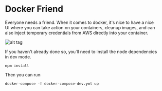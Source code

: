 # Docker Friend 
Everyone needs a friend. When it comes to docker, it's nice to have a nice UI where you can take action on your containers, cleanup images, and can also inject temporary credentials from AWS directly into your container. 


![alt tag](https://raw.githubusercontent.com/ktruckenmiller/docker-friend/master/docker-friend.png)


If you haven't already done so, you'll need to install the node dependencies in dev mode.

`npm install`

Then you can run

`docker-compose -f docker-compose-dev.yml up`



